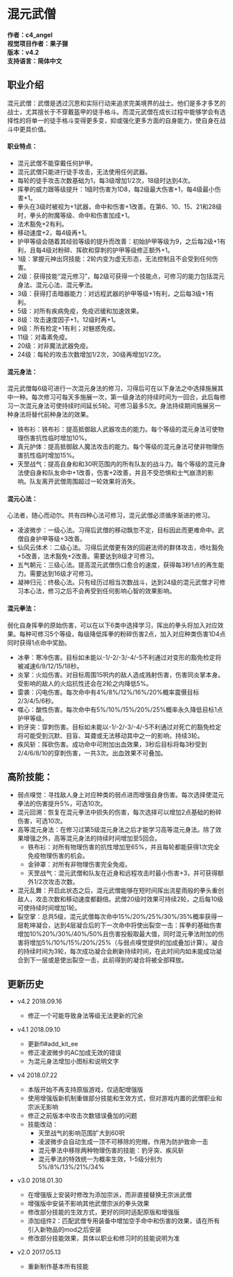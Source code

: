 # 混元武僧

**作者：c4_angel**  
**视觉项目作者：果子狸**  
**版本：v4.2**  
**支持语言：简体中文**

## 职业介绍
混元武僧：武僧是透过沉思和实际行动来追求完美境界的战士。他们是多才多艺的战士，尤其擅长于不穿戴盔甲的徒手格斗。而混元武僧在成长过程中能够学会有选择性的将单一的徒手格斗变得更多变，抑或强化更多方面的自身能力，使自身在战斗中更具价值。

#### 职业特点：
- 混元武僧不能穿戴任何护甲。
- 混元武僧只能进行徒手攻击，无法使用任何武器。
- 每轮的徒手攻击次数基础为1，每3级增加1/2次，18级时达到4次。
- 挥拳的威力跟等级提升：1级时伤害为1D8，每2级最大伤害+1，每4级最小伤害+1。
- 拳头在3级时被视为+1武器，命中和伤害+1改善。在第6、10、15、21和28级时，拳头的附魔等级、命中和伤害加成+1。
- 法术豁免+2有利。
- 移动速度+2，每4级再+1。
- 护甲等级会随着其经验等级的提升而改善：初始护甲等级为9，之后每2级+1有利，且每4级对粉碎、挥砍和穿刺的护甲等级修正额外+1。
- 1级：掌握元神出窍技能：2轮内变为虚无形态，无法控制且不会受到任何伤害。
- 2级：获得技能“混元修习”，每2级可获得一个技能点，可修习的能力包括混元身法、混元心法、混元拳法。
- 3级：获得打击暗器能力：对远程武器的护甲等级+1有利，之后每3级+1有利。
- 5级：对所有疾病免疫，免疫迟缓和加速效果。
- 8级：攻击速度因子+1，12级时再+1。
- 9级：所有检定+1有利；对魅惑免疫。
- 11级：对毒素免疫。
- 20级：对非魔法武器免疫。
- 24级：每轮的攻击次数增加1/2次，30级再增加1/2次。

#### 混元身法：
混元武僧每6级可进行一次混元身法的修习，习得后可在以下身法之中选择施展其中一种。每次修习可每天多施展一次，第一级身法的持续时间为一回合，此后每修习一次混元身法可使持续时间延长5轮。可修习最多5次。身法持续期间施展另一种身法将替代前种身法的效果。
- 铁布衫：铁布衫：提高抵御敌人武器攻击的能力。每个等级的混元身法可使物理伤害抗性临时增加10%。
- 真元护体：提高抵御敌人魔法攻击的能力。每个等级的混元身法可使非物理伤害抗性临时增加15%。
- 天罡战气：提高自身和和30呎范围内的所有队友的战斗力。每个等级的混元身法使自身和队友命中+1改善，伤害+2改善，并且不受恐惧和士气崩溃的影响。队友离开武僧周围超过一轮效果将消失。

#### 混元心法：
心法者，随心而动尔。共有四种心法可修习，混元武僧必须循序渐进的修习。
- 凌波微步：一级心法。习得后武僧的移动飘忽不定，目标因此而更难命中。武僧自身护甲等级+3改善。
- 仙风云体术：二级心法。习得后武僧更有效的回避法师的群体攻击，喷吐豁免+5改善，法术豁免+2改善。需要达到8级才可修习。
- 五气朝元：三级心法。提高混元武僧伤口愈合的速度，获得每3秒1点的再生能力。需要达到16级才可修习。
- 凝神归元：终极心法。只有经历过相当次数战斗，达到24级的混元武僧才可修习本心法，修习之后不会再受到任何影响心智的效果影响。

#### 混元拳法：
弱化自身挥拳的原始伤害，可以在以下6类中选择学习，挥出的拳头将加入对应效果。每种可修习5个等级，每级降低挥拳的粉碎伤害2点，加入对应种类伤害1D4点同时获得1点命中奖励。
- 冰拳：寒冷伤害。目标如未能以-1/-2/-3/-4/-5不利通过对变形的豁免检定将被减速6/9/12/15/18秒。
- 炎掌：火焰伤害。对目标周围15呎内的敌人造成溅射伤害，伤害同炎掌本身。受影响的敌人的火焰抗性还会在2轮之内降低5%。
- 雷袭：闪电伤害。每次命中有4%/8%/12%/16%/20%概率震慑目标2/3/4/5/6秒。
- 噬心：酸性伤害。每次命中有5%/10%/15%/20%/25%概率永久降低目标1点护甲等级。
- 豹牙突：穿刺伤害。目标如未能以-1/-2/-3/-4/-5不利通过对死亡的豁免检定将可能受到沉默、目盲、耳聋或无法移动其中之一的影响，持续3轮。
- 疾风斩：挥砍伤害。成功命中可附加出血效果，3秒后目标将每3秒受到2/4/6/8/10的穿刺伤害，一共3次。出血效果不可叠加。

## 高阶技能：
- 弱点嗅觉：寻找敌人身上对应种类的弱点进而增强自身伤害。每次选择使混元拳法的伤害提升5%，可选10次。
- 混元回溯：恢复在混元拳法中损失的伤害，每次选择可以增加2点基础的粉碎伤害，可选10次。
- 高等混元身法：在修习过第5级混元身法之后才能学习高等混元身法。除了效果增强之外，高等混元身法的持续时间增加至5回合。
	- 铁布衫：对所有物理伤害的抗性增加至65%，并且每轮都能获得1次完全免疫物理伤害的机会。
	- 金钟罩：对所有非物理伤害完全免疫。
	- 天罡战气：混元武僧和队友在近身和远程攻击时最小伤害+3，并可获得额外1/2次攻击次数。
- 混元乱舞：开启此状态之后，混元武僧能够在短时间挥出流星雨般的拳头重创敌人，攻击次数和移动速度都翻倍。武僧20级时效果可持续2轮，之后每10级可使持续时间增加1轮。
- 裂空掌：总共5级，混元武僧每次命中15%/20%/25%/30%/35%概率获得一层乾坤凝合，达到4层凝合后的下一次命中将使出裂空一击：挥拳的基础伤害增加10%20%/30%/40%/50%且伤害投骰取最大值，同时混元拳法附加的伤害将增加5%/10%/15%/20%/25%（与弱点嗅觉提供的加成叠加计算）。凝合的持续时间为3轮，每次成功凝合会刷新持续时间，在此时间内如未能成功凝合到下一层或是使出裂空一击，此前得到的凝合将被全部释放。


## 更新历史
- v4.2 2018.09.16
	- 修正一个可能导致身法等级无法更新的冗余

- v4.1 2018.09.10
	- 更新fl#add_kit_ee
	- 修正凌波微步的AC加成无效的错误
	- 为混元身法增加小图标和说明文字

- v4 2018.07.22
	- 本版开始不再支持原版游戏，仅适配增强版
	- 使用增强版新机制重做部分技能和生效方式，但对游戏内置的武僧职业和宗派无影响
	- 修正之前版本中攻击次数错误叠加的问题
	- 技能改动：
		*	天罡战气的影响范围扩大到60呎
		*	凌波微步会自动生成一顶不可移除的兜帽，作用为防护致命一击
		*	混元拳法中移除两种物理伤害的技能：豹牙突、疾风斩
		*	混元拳法的特效统一为概率生效，1-5级分别为5%/8%/13%/21%/34%

- v3.0 2018.01.30
	- 在增强版上安装时修改为添加宗派，而非直接替换无宗派武僧
	- 增强版中安装不影响其他武僧宗派的拳头效果
	- 修改部分技能的生效方式，更好的同时适配原版和增强版
	- 添加组件2：匹配武僧专用装备中增加空手命中和伤害的效果，请在所有引入新物品的mod之后安装
	- 修改部分技能效果，具体以职业和修习时的技能说明为准

- v2.0 2017.05.13
	- 重新制作基本所有技能
